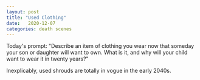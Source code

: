 ```yaml
---
layout: post
title: "Used Clothing"
date:   2020-12-07
categories: death scenes
---
```

Today's prompt: "Describe an item of clothing you wear now that someday your son or daughter will want to own. What is it, and why will your child want to wear it in twenty years?"

Inexplicably, used shrouds are totally in vogue in the early 2040s.
